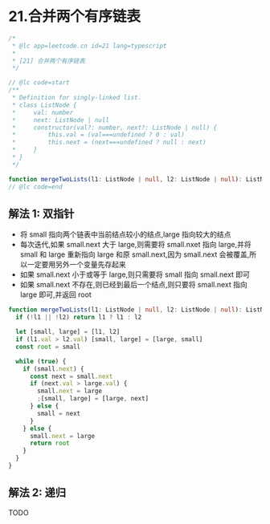 # 21.合并两个有序链表

```ts
/*
 * @lc app=leetcode.cn id=21 lang=typescript
 *
 * [21] 合并两个有序链表
 */

// @lc code=start
/**
 * Definition for singly-linked list.
 * class ListNode {
 *     val: number
 *     next: ListNode | null
 *     constructor(val?: number, next?: ListNode | null) {
 *         this.val = (val===undefined ? 0 : val)
 *         this.next = (next===undefined ? null : next)
 *     }
 * }
 */

function mergeTwoLists(l1: ListNode | null, l2: ListNode | null): ListNode | null {}
// @lc code=end
```

## 解法 1: 双指针

- 将 small 指向两个链表中当前结点较小的结点,large 指向较大的结点
- 每次迭代,如果 small.next 大于 large,则需要将 small.nxet 指向 large,并将 small 和 large 重新指向 large 和原 small.next,因为 small.next 会被覆盖,所以一定要用另外一个变量先存起来
- 如果 small.next 小于或等于 large,则只需要将 small 指向 small.next 即可
- 如果 small.next 不存在,则已经到最后一个结点,则只要将 small.next 指向 large 即可,并返回 root

```ts
function mergeTwoLists(l1: ListNode | null, l2: ListNode | null): ListNode | null {
  if (!l1 || !l2) return l1 ? l1 : l2

  let [small, large] = [l1, l2]
  if (l1.val > l2.val) [small, large] = [large, small]
  const root = small

  while (true) {
    if (small.next) {
      const next = small.next
      if (next.val > large.val) {
        small.next = large
        ;[small, large] = [large, next]
      } else {
        small = next
      }
    } else {
      small.next = large
      return root
    }
  }
}
```

## 解法 2: 递归

TODO
